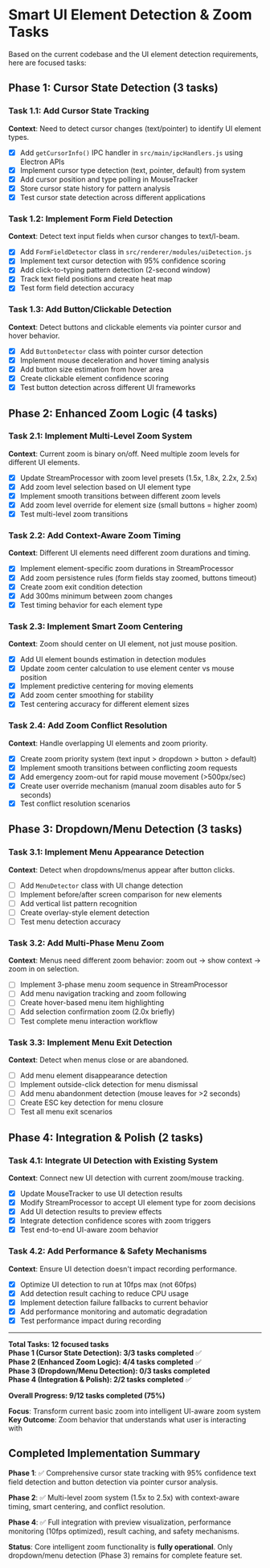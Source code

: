 # Smart UI Element Detection & Zoom Tasks

Based on the current codebase and the UI element detection requirements, here are focused tasks:

## Phase 1: Cursor State Detection (3 tasks)

### Task 1.1: Add Cursor State Tracking
**Context**: Need to detect cursor changes (text/pointer) to identify UI element types.
- [x] Add `getCursorInfo()` IPC handler in `src/main/ipcHandlers.js` using Electron APIs
- [x] Implement cursor type detection (text, pointer, default) from system
- [x] Add cursor position and type polling in MouseTracker
- [x] Store cursor state history for pattern analysis
- [x] Test cursor state detection across different applications

### Task 1.2: Implement Form Field Detection
**Context**: Detect text input fields when cursor changes to text/I-beam.
- [x] Add `FormFieldDetector` class in `src/renderer/modules/uiDetection.js`
- [x] Implement text cursor detection with 95% confidence scoring
- [x] Add click-to-typing pattern detection (2-second window)
- [x] Track text field positions and create heat map
- [x] Test form field detection accuracy

### Task 1.3: Add Button/Clickable Detection
**Context**: Detect buttons and clickable elements via pointer cursor and hover behavior.
- [x] Add `ButtonDetector` class with pointer cursor detection
- [x] Implement mouse deceleration and hover timing analysis
- [x] Add button size estimation from hover area
- [x] Create clickable element confidence scoring
- [x] Test button detection across different UI frameworks

## Phase 2: Enhanced Zoom Logic (4 tasks)

### Task 2.1: Implement Multi-Level Zoom System
**Context**: Current zoom is binary on/off. Need multiple zoom levels for different UI elements.
- [x] Update StreamProcessor with zoom level presets (1.5x, 1.8x, 2.2x, 2.5x)
- [x] Add zoom level selection based on UI element type
- [x] Implement smooth transitions between different zoom levels
- [x] Add zoom level override for element size (small buttons = higher zoom)
- [x] Test multi-level zoom transitions

### Task 2.2: Add Context-Aware Zoom Timing
**Context**: Different UI elements need different zoom durations and timing.
- [x] Implement element-specific zoom durations in StreamProcessor
- [x] Add zoom persistence rules (form fields stay zoomed, buttons timeout)
- [x] Create zoom exit condition detection
- [x] Add 300ms minimum between zoom changes
- [x] Test timing behavior for each element type

### Task 2.3: Implement Smart Zoom Centering
**Context**: Zoom should center on UI element, not just mouse position.
- [x] Add UI element bounds estimation in detection modules
- [x] Update zoom center calculation to use element center vs mouse position
- [x] Implement predictive centering for moving elements
- [x] Add zoom center smoothing for stability
- [x] Test centering accuracy for different element sizes

### Task 2.4: Add Zoom Conflict Resolution
**Context**: Handle overlapping UI elements and zoom priority.
- [x] Create zoom priority system (text input > dropdown > button > default)
- [x] Implement smooth transitions between conflicting zoom requests
- [x] Add emergency zoom-out for rapid mouse movement (>500px/sec)
- [x] Create user override mechanism (manual zoom disables auto for 5 seconds)
- [x] Test conflict resolution scenarios

## Phase 3: Dropdown/Menu Detection (3 tasks)

### Task 3.1: Implement Menu Appearance Detection
**Context**: Detect when dropdowns/menus appear after button clicks.
- [ ] Add `MenuDetector` class with UI change detection
- [ ] Implement before/after screen comparison for new elements
- [ ] Add vertical list pattern recognition
- [ ] Create overlay-style element detection
- [ ] Test menu detection accuracy

### Task 3.2: Add Multi-Phase Menu Zoom
**Context**: Menus need different zoom behavior: zoom out → show context → zoom in on selection.
- [ ] Implement 3-phase menu zoom sequence in StreamProcessor
- [ ] Add menu navigation tracking and zoom following
- [ ] Create hover-based menu item highlighting
- [ ] Add selection confirmation zoom (2.0x briefly)
- [ ] Test complete menu interaction workflow

### Task 3.3: Implement Menu Exit Detection
**Context**: Detect when menus close or are abandoned.
- [ ] Add menu element disappearance detection
- [ ] Implement outside-click detection for menu dismissal
- [ ] Add menu abandonment detection (mouse leaves for >2 seconds)
- [ ] Create ESC key detection for menu closure
- [ ] Test all menu exit scenarios

## Phase 4: Integration & Polish (2 tasks)

### Task 4.1: Integrate UI Detection with Existing System
**Context**: Connect new UI detection with current zoom/mouse tracking.
- [x] Update MouseTracker to use UI detection results
- [x] Modify StreamProcessor to accept UI element type for zoom decisions
- [x] Add UI detection results to preview effects
- [x] Integrate detection confidence scores with zoom triggers
- [x] Test end-to-end UI-aware zoom behavior

### Task 4.2: Add Performance & Safety Mechanisms
**Context**: Ensure UI detection doesn't impact recording performance.
- [x] Optimize UI detection to run at 10fps max (not 60fps)
- [x] Add detection result caching to reduce CPU usage
- [x] Implement detection failure fallbacks to current behavior
- [x] Add performance monitoring and automatic degradation
- [x] Test performance impact during recording

---

**Total Tasks: 12 focused tasks**  
**Phase 1 (Cursor State Detection): 3/3 tasks completed** ✅  
**Phase 2 (Enhanced Zoom Logic): 4/4 tasks completed** ✅  
**Phase 3 (Dropdown/Menu Detection): 0/3 tasks completed**  
**Phase 4 (Integration & Polish): 2/2 tasks completed** ✅  

**Overall Progress: 9/12 tasks completed (75%)**

**Focus**: Transform current basic zoom into intelligent UI-aware zoom system
**Key Outcome**: Zoom behavior that understands what user is interacting with

## Completed Implementation Summary

**Phase 1**: ✅ Comprehensive cursor state tracking with 95% confidence text field detection and button detection via pointer cursor analysis.

**Phase 2**: ✅ Multi-level zoom system (1.5x to 2.5x) with context-aware timing, smart centering, and conflict resolution.

**Phase 4**: ✅ Full integration with preview visualization, performance monitoring (10fps optimized), result caching, and safety mechanisms.

**Status**: Core intelligent zoom functionality is **fully operational**. Only dropdown/menu detection (Phase 3) remains for complete feature set.